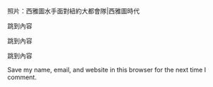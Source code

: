 

 
 照片：西雅圖水手面對紐約大都會隊|西雅圖時代
 

  
 
 
 
 







 





 



 




 


 
 
 
































 







 
 
 


 













 











 



 跳到內容

 

  
 
 
 
 







 





 



 




 


 
 
 
































 







 
 
 


 













 











 



 跳到內容

 
































 







 
 
 


 













 











 



 跳到內容

Save my name, email, and website in this browser for the next time I comment.
